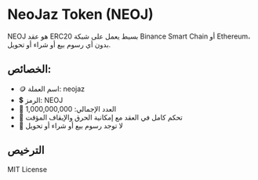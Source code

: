 # NeoJaz Token (NEOJ)

NEOJ هو عقد ERC20 بسيط يعمل على شبكة Binance Smart Chain أو Ethereum، بدون أي رسوم بيع أو شراء أو تحويل.

## الخصائص:
- 🪙 اسم العملة: neojaz
- 💲 الرمز: NEOJ
- 🔢 العدد الإجمالي: 1,000,000,000
- 🔐 تحكم كامل في العقد مع إمكانية الحرق والإيقاف المؤقت
- 🚫 لا توجد رسوم بيع أو شراء أو تحويل

## الترخيص
MIT License

